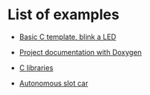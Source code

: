 # List of examples

* [Basic C template, blink a LED](blink/)

* [Project documentation with Doxygen](doxygen)

* [C libraries](library)

* [Autonomous slot car](slot-car)
